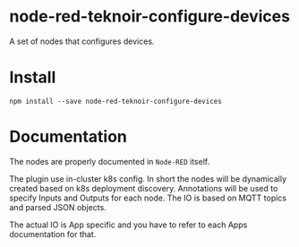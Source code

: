 # node-red-teknoir-configure-devices

A set of nodes that configures devices.

# Install

```
npm install --save node-red-teknoir-configure-devices
```

# Documentation

The nodes are properly documented in `Node-RED` itself. 

The plugin use in-cluster k8s config. In short the nodes will be dynamically created based on k8s deployment discovery. 
Annotations will be used to specify Inputs and Outputs for each node. The IO is based on MQTT topics and parsed JSON objects. 

The actual IO is App specific and you have to refer to each Apps documentation for that.

